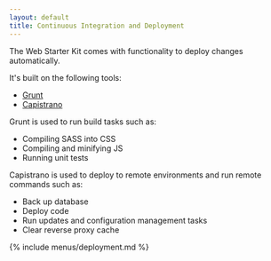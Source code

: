 ```yaml
---
layout: default
title: Continuous Integration and Deployment
---
```


The Web Starter Kit comes with functionality to deploy changes
automatically.

It's built on the following tools:

-   [Grunt](http://gruntjs.com)
-   [Capistrano](http://capistranorb.com/)

Grunt is used to run build tasks such as:

-   Compiling SASS into CSS
-   Compiling and minifying JS
-   Running unit tests

Capistrano is used to deploy to remote environments and run remote
commands such as:

-   Back up database
-   Deploy code
-   Run updates and configuration management tasks
-   Clear reverse proxy cache

{% include menus/deployment.md %}
